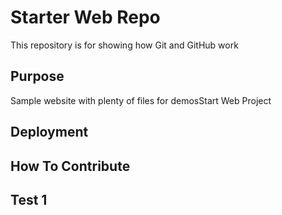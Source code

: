 # Starter Web Repo

This repository is for showing how Git and GitHub work

## Purpose

Sample website with plenty of files for demosStart Web Project

## Deployment

## How To Contribute

## Test 1